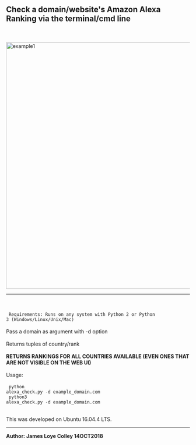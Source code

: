 ## Check a domain/website's Amazon Alexa Ranking via the terminal/cmd line
<br><br>
<img src="https://github.com/rootVIII/alexa_check/blob/master/output_screenshot.png" alt="example1" height="675" width="950"><hr>
<br><br>
<code>
  Requirements: Runs on any system with Python 2 or Python 3 (Windows/Linux/Unix/Mac)
</code>
<br><br>
Pass a domain as argument with -d option
<br><br>
Returns tuples of country/rank
<br><br>
<b>RETURNS RANKINGS FOR ALL COUNTRIES AVAILABLE (EVEN ONES THAT ARE NOT VISIBLE ON THE WEB UI)</b>
<br><br>
Usage:
<br>
<br>
<code>
  python alexa_check.py -d example_domain.com
</code>
<br>
<code>
  python3 alexa_check.py -d example_domain.com
</code>
<br><br>

This was developed on Ubuntu 16.04.4 LTS.
<hr>
<b>Author: James Loye Colley  14OCT2018</b><br><br>

